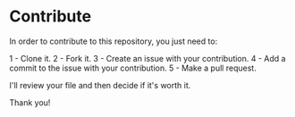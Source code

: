 # Contribute

In order to contribute to this repository, you just need to: 

1 - Clone it.
2 - Fork it.
3 - Create an issue with your contribution.
4 - Add a commit to the issue with your contribution.
5 - Make a pull request.

I'll review your file and then decide if it's worth it.

Thank you!
